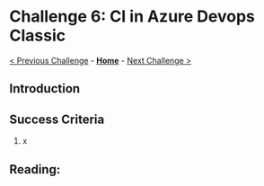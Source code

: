 # Challenge 6: CI in Azure Devops Classic

[< Previous Challenge](./05-scaling.md) - **[Home](../README.md)** - [Next Challenge >](./07-CD-in-Azure-DevOps-Classic.md)

## Introduction



## Success Criteria

1. x


## Reading:


